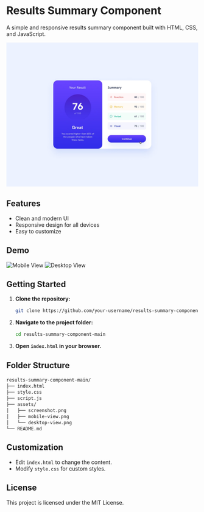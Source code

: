 # Results Summary Component

A simple and responsive results summary component built with HTML, CSS, and JavaScript.

![Component Screenshot](./design/active-states.jpg)

## Features

- Clean and modern UI
- Responsive design for all devices
- Easy to customize

## Demo

![Mobile View](./design/mobile-view.jpg)
![Desktop View](./design/desktop-view.jpg)

## Getting Started

1. **Clone the repository:**
    ```bash
    git clone https://github.com/your-username/results-summary-component-main.git
    ```
2. **Navigate to the project folder:**
    ```bash
    cd results-summary-component-main
    ```
3. **Open `index.html` in your browser.**

## Folder Structure

```
results-summary-component-main/
├── index.html
├── style.css
├── script.js
├── assets/
│   ├── screenshot.png
│   ├── mobile-view.png
│   └── desktop-view.png
└── README.md
```

## Customization

- Edit `index.html` to change the content.
- Modify `style.css` for custom styles.

## License

This project is licensed under the MIT License.